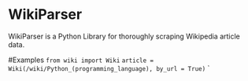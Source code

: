 # WikiParser
WikiParser is a Python Library for thoroughly scraping Wikipedia article data.

#Examples
`from wiki import Wiki`
`article = Wiki(/wiki/Python_(programming_language), by_url = True)`
`




